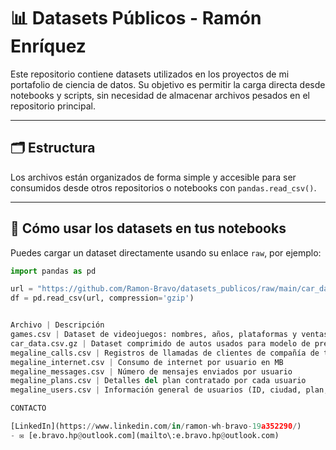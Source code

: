 # 📊 Datasets Públicos - Ramón Enríquez

Este repositorio contiene datasets utilizados en los proyectos de mi portafolio de ciencia de datos. Su objetivo es permitir la carga directa desde notebooks y scripts, sin necesidad de almacenar archivos pesados en el repositorio principal.

---

## 🗂️ Estructura

Los archivos están organizados de forma simple y accesible para ser consumidos desde otros repositorios o notebooks con `pandas.read_csv()`.

---

## 🔗 Cómo usar los datasets en tus notebooks

Puedes cargar un dataset directamente usando su enlace `raw`, por ejemplo:

```python
import pandas as pd

url = "https://github.com/Ramon-Bravo/datasets_publicos/raw/main/car_data.csv.gz"
df = pd.read_csv(url, compression='gzip')


Archivo | Descripción
games.csv | Dataset de videojuegos: nombres, años, plataformas y ventas globales
car_data.csv.gz | Dataset comprimido de autos usados para modelo de predicción de precios
megaline_calls.csv | Registros de llamadas de clientes de compañía de telefonía móvil
megaline_internet.csv | Consumo de internet por usuario en MB
megaline_messages.csv | Número de mensajes enviados por usuario
megaline_plans.csv | Detalles del plan contratado por cada usuario
megaline_users.csv | Información general de usuarios (ID, ciudad, plan, etc.)

CONTACTO

[LinkedIn](https://www.linkedin.com/in/ramon-wh-bravo-19a352290/)
- ✉️ [e.bravo.hp@outlook.com](mailto\:e.bravo.hp@outlook.com)

